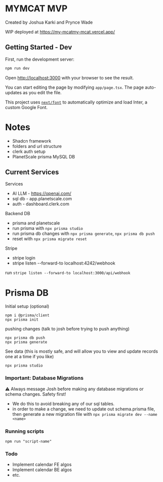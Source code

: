 
# MYMCAT MVP

Created by Joshua Karki and Prynce Wade

WIP deployed at
https://my-mcatmy-mcat.vercel.app/

## Getting Started - Dev

First, run the development server:

```bash
npm run dev
```

Open [http://localhost:3000](http://localhost:3000) with your browser to see the result.

You can start editing the page by modifying `app/page.tsx`. The page auto-updates as you edit the file.

This project uses [`next/font`](https://nextjs.org/docs/basic-features/font-optimization) to automatically optimize and load Inter, a custom Google Font.



# Notes

- Shadcn framework 
- folders and url structure
- clerk auth setup
- PlanetScale prisma MySQL DB

## Current Services
Services
- AI LLM - https://openai.com/
- sql db - app.planetscale.com
- auth - dashboard.clerk.com

Backend DB
- prisma and planetscale
- run prisma with `npx prisma studio`
- run prisma db changes with `npx prisma generate`, `npx prisma db push `
- reset with `npx prisma migrate reset`

Stripe
- stripe login
- stripe listen --forward-to localhost:4242/webhook

run 
`stripe listen --forward-to localhost:3000/api/webhook`



# Prisma DB

Initial setup (optional)
```
npm i @prisma/client
npx prisma init
```

pushing changes (talk to josh before trying to push anything)

```
npx prisma db push
npx prisma generate
```

See data (this is mostly safe, and will allow you to view and update records one at a time if you like)

```npx prisma studio```


### Important: Database Migrations

⚠️ Always message Josh before making any database migrations or schema changes. Safety first!
- We do this to avoid breaking any of our sql tables.
- in order to make a change, we need to update out schema.prisma file, then generate a new migration file with `npx prisma migrate dev --name <name>`



### Running scripts

```
npm run "script-name"
```

### Todo
- Implement calendar FE algos
- Implement calendar BE algos
- etc.
